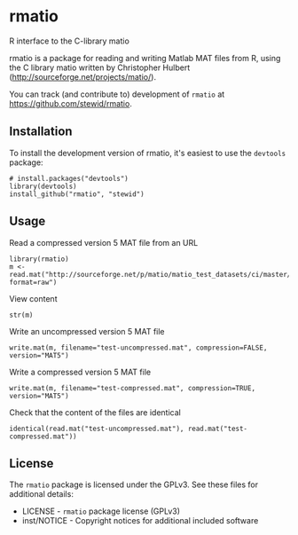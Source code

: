 rmatio
======

R interface to the C-library matio

rmatio is a package for reading and writing Matlab MAT files from R,
using the C library matio written by Christopher Hulbert
(http://sourceforge.net/projects/matio/).

You can track (and contribute to) development of `rmatio`
at https://github.com/stewid/rmatio.

Installation
------------

To install the development version of rmatio, it's easiest to use the `devtools` package:

    # install.packages("devtools")
    library(devtools)
    install_github("rmatio", "stewid")

Usage
-----

Read a compressed version 5 MAT file from an URL

    library(rmatio)
    m <- read.mat("http://sourceforge.net/p/matio/matio_test_datasets/ci/master/tree/matio_test_cases_compressed_le.mat?format=raw")

View content

    str(m)

Write an uncompressed version 5 MAT file

    write.mat(m, filename="test-uncompressed.mat", compression=FALSE, version="MAT5")

Write a compressed version 5 MAT file

    write.mat(m, filename="test-compressed.mat", compression=TRUE, version="MAT5")

Check that the content of the files are identical

    identical(read.mat("test-uncompressed.mat"), read.mat("test-compressed.mat"))

License
-------

The `rmatio` package is licensed under the GPLv3. See these files for additional details:

- LICENSE     - `rmatio` package license (GPLv3)
- inst/NOTICE - Copyright notices for additional included software
